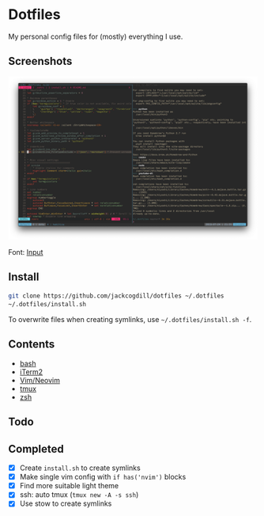# Dotfiles
My personal config files for (mostly) everything I use.

## Screenshots

![2019-07-04](https://github.com/jackcogdill/dotfiles/blob/master/screenshots/2019-07-24.png)

Font: [Input](https://input.fontbureau.com/info/)

## Install

```bash
git clone https://github.com/jackcogdill/dotfiles ~/.dotfiles
~/.dotfiles/install.sh
```

To overwrite files when creating symlinks, use `~/.dotfiles/install.sh -f`.

## Contents
- [bash](bash/.bashrc)
- [iTerm2](iterm2/com.googlecode.iterm2.plist)
- [Vim/Neovim](vim/.vim/vimrc)
- [tmux](tmux/.tmux.conf)
- [zsh](zsh/.zshrc)

## Todo

## Completed

- [x] Create `install.sh` to create symlinks
- [x] Make single vim config with `if has('nvim')` blocks
- [x] Find more suitable light theme
- [x] ssh: auto tmux (`tmux new -A -s ssh`)
- [x] Use stow to create symlinks
